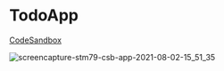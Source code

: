 # TodoApp

[CodeSandbox](https://codesandbox.io/s/github/zoe28/TodoApp/tree/main)


![screencapture-stm79-csb-app-2021-08-02-15_51_35](https://user-images.githubusercontent.com/32535293/127933371-464d3b31-8162-41db-a075-51e93420620f.png)
